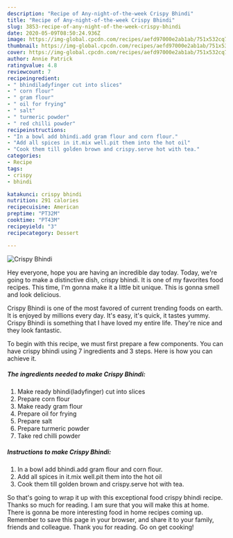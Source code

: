 ```yaml
---
description: "Recipe of Any-night-of-the-week Crispy Bhindi"
title: "Recipe of Any-night-of-the-week Crispy Bhindi"
slug: 3853-recipe-of-any-night-of-the-week-crispy-bhindi
date: 2020-05-09T08:50:24.936Z
image: https://img-global.cpcdn.com/recipes/aefd97000e2ab1ab/751x532cq70/crispy-bhindi-recipe-main-photo.jpg
thumbnail: https://img-global.cpcdn.com/recipes/aefd97000e2ab1ab/751x532cq70/crispy-bhindi-recipe-main-photo.jpg
cover: https://img-global.cpcdn.com/recipes/aefd97000e2ab1ab/751x532cq70/crispy-bhindi-recipe-main-photo.jpg
author: Annie Patrick
ratingvalue: 4.8
reviewcount: 7
recipeingredient:
- " bhindiladyfinger cut into slices"
- " corn flour"
- " gram flour"
- " oil for frying"
- " salt"
- " turmeric powder"
- " red chilli powder"
recipeinstructions:
- "In a bowl add bhindi.add gram flour and corn flour."
- "Add all spices in it.mix well.pit them into the hot oil"
- "Cook them till golden brown and crispy.serve hot with tea."
categories:
- Recipe
tags:
- crispy
- bhindi

katakunci: crispy bhindi 
nutrition: 291 calories
recipecuisine: American
preptime: "PT32M"
cooktime: "PT43M"
recipeyield: "3"
recipecategory: Dessert

---
```



![Crispy Bhindi](https://img-global.cpcdn.com/recipes/aefd97000e2ab1ab/751x532cq70/crispy-bhindi-recipe-main-photo.jpg)

Hey everyone, hope you are having an incredible day today. Today, we're going to make a distinctive dish, crispy bhindi. It is one of my favorites food recipes. This time, I'm gonna make it a little bit unique. This is gonna smell and look delicious.



Crispy Bhindi is one of the most favored of current trending foods on earth. It is enjoyed by millions every day. It's easy, it's quick, it tastes yummy. Crispy Bhindi is something that I have loved my entire life. They're nice and they look fantastic.


To begin with this recipe, we must first prepare a few components. You can have crispy bhindi using 7 ingredients and 3 steps. Here is how you can achieve it.

<!--inarticleads1-->

##### The ingredients needed to make Crispy Bhindi:

1. Make ready  bhindi(ladyfinger) cut into slices
1. Prepare  corn flour
1. Make ready  gram flour
1. Prepare  oil for frying
1. Prepare  salt
1. Prepare  turmeric powder
1. Take  red chilli powder




<!--inarticleads2-->

##### Instructions to make Crispy Bhindi:

1. In a bowl add bhindi.add gram flour and corn flour.
1. Add all spices in it.mix well.pit them into the hot oil
1. Cook them till golden brown and crispy.serve hot with tea.




So that's going to wrap it up with this exceptional food crispy bhindi recipe. Thanks so much for reading. I am sure that you will make this at home. There is gonna be more interesting food in home recipes coming up. Remember to save this page in your browser, and share it to your family, friends and colleague. Thank you for reading. Go on get cooking!
